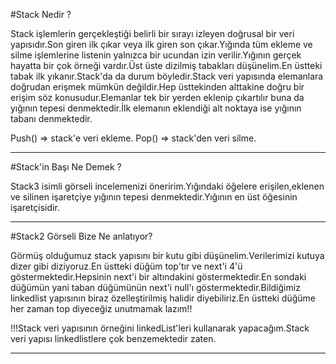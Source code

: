 ﻿#Stack Nedir ? 


Stack işlemlerin gerçekleştiği belirli bir sırayı izleyen doğrusal bir veri yapısıdır.Son giren ilk çıkar veya ilk giren son çıkar.Yığında tüm ekleme ve silme işlemlerine listenin yalnızca bir ucundan izin verilir.Yığının gerçek hayatta bir çok örneği vardır.Üst üste dizilmiş tabakları düşünelim.En üstteki tabak ilk yıkanır.Stack'da da durum böyledir.Stack veri yapısında elemanlara doğrudan erişmek mümkün değildir.Hep üsttekinden alttakine doğru bir erişim söz konusudur.Elemanlar tek bir yerden eklenip çıkartılır buna da yığının tepesi denmektedir.İlk elemanın eklendiği alt noktaya ise yığının tabanı denmektedir.

Push() => stack'e veri ekleme.
Pop()  => stack'den veri silme.

-----------------------------------------------------------------------------------------------------------------

#Stack'in Başı Ne Demek ? 


Stack3 isimli görseli incelemenizi öneririm.Yığındaki öğelere erişilen,eklenen ve silinen işaretçiye yığının tepesi denmektedir.Yığının en üst öğesinin işaretçisidir.

-----------------------------------------------------------------------------------------------------------------

#Stack2 Görseli Bize Ne anlatıyor?


Görmüş olduğumuz stack yapısını bir kutu gibi düşünelim.Verilerimizi kutuya dizer gibi diziyoruz.En üstteki düğüm top'tır ve next'i 4'ü göstermektedir.Hepsinin next'i bir altındakini göstermektedir.En sondaki düğümün yani taban düğümünün next'i null'ı göstermektedir.Bildiğimiz linkedlist yapısının biraz özelleştirilmiş halidir diyebiliriz.En üstteki düğüme her zaman top diyeceğiz unutmamak lazım!!



!!!Stack veri yapısının örneğini linkedList'leri kullanarak yapacağım.Stack veri yapısı linkedlistlere çok benzemektedir zaten.

-----------------------------------------------------------------------------------------------------------------